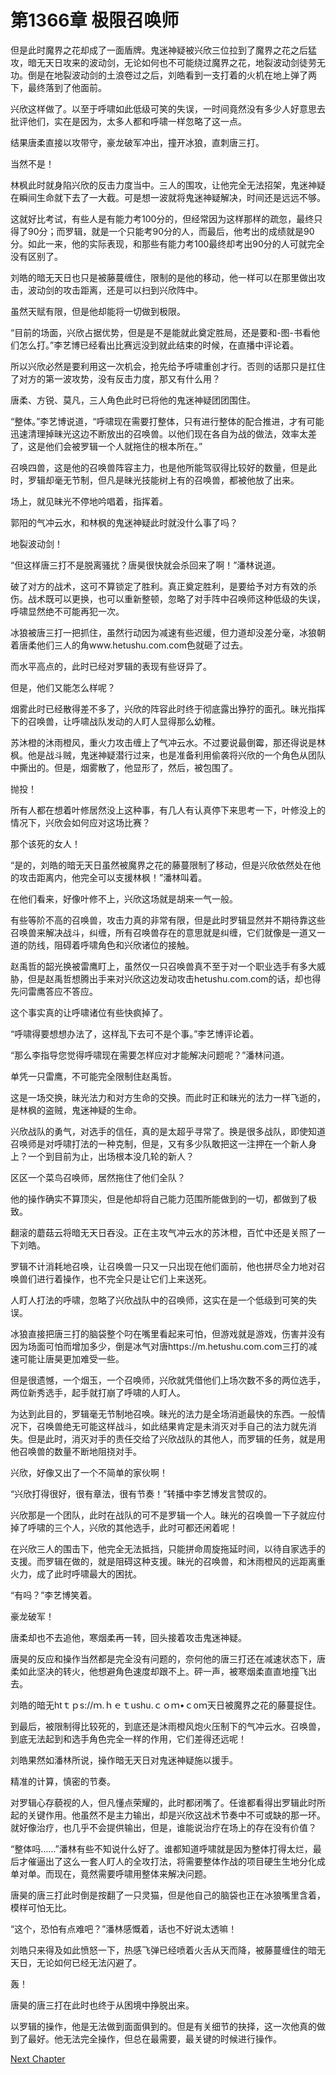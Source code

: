 # 第1366章 极限召唤师

但是此时魔界之花却成了一面盾牌。鬼迷神疑被兴欣三位拉到了魔界之花之后猛攻，暗无天日攻来的波动剑，无论如何也不可能绕过魔界之花，地裂波动剑徒劳无功。倒是在地裂波动剑的土浪卷过之后，刘皓看到一支打着的火机在地上弹了两下，最终落到了他面前。

兴欣这样做了。以至于呼啸如此低级可笑的失误，一时间竟然没有多少人好意思去批评他们，实在是因为，太多人都和呼啸一样忽略了这一点。

结果唐柔直接以攻带守，豪龙破军冲出，撞开冰狼，直刺唐三打。

当然不是！

林枫此时就身陷兴欣的反击力度当中。三人的围攻，让他完全无法招架，鬼迷神疑在瞬间生命就下去了一大截。可是想一波就将鬼迷神疑解决，时间还是远远不够。

这就好比考试，有些人是有能力考100分的，但经常因为这样那样的疏忽，最终只得了90分；而罗辑，就是一个只能考90分的人，而最后，他考出的成绩就是90分。如此一来，他的实际表现，和那些有能力考100最终却考出90分的人可就完全没有区别了。

刘皓的暗无天日也只是被藤蔓缠住，限制的是他的移动，他一样可以在那里做出攻击，波动剑的攻击距离，还是可以扫到兴欣阵中。

虽然天赋有限，但是他却能将一切做到极限。

“目前的场面，兴欣占据优势，但是是不是能就此奠定胜局，还是要和-图-书看他们怎么打。”李艺博已经看出比赛远没到就此结束的时候，在直播中评论着。

所以兴欣必然是要利用这一次机会，抢先给予呼啸重创才行。否则的话那只是扛住了对方的第一波攻势，没有反击力度，那又有什么用？

唐柔、方锐、莫凡，三人角色此时已将他的鬼迷神疑团团围住。

“整体。”李艺博说道，“呼啸现在需要打整体，只有进行整体的配合推进，才有可能迅速清理掉昧光这边不断放出的召唤兽。以他们现在各自为战的做法，效率太差了，这是他们会被罗辑一个人就拖住的根本所在。”

召唤四兽，这是他的召唤兽阵容主力，也是他所能驾驭得比较好的数量，但是此时，罗辑却毫无节制，但凡是昧光技能树上有的召唤兽，都被他放了出来。

场上，就见昧光不停地吟唱着，指挥着。

郭阳的气冲云水，和林枫的鬼迷神疑此时就没什么事了吗？

地裂波动剑！

“但这样唐三打不是脱离骚扰？唐昊很快就会杀回来了啊！”潘林说道。

破了对方的战术，这可不算锁定了胜利。真正奠定胜利，是要给予对方有效的杀伤。战术既可以更换，也可以重新整顿，忽略了对手阵中召唤师这种低级的失误，呼啸显然绝不可能再犯一次。

冰狼被唐三打一把抓住，虽然行动因为减速有些迟缓，但力道却没差分毫，冰狼朝着唐柔他们三人的角www.hetushu.com.com色就砸了过去。

而水平高点的，此时已经对罗辑的表现有些讶异了。

但是，他们又能怎么样呢？

烟雾此时已经散得差不多了，兴欣的阵容此时终于彻底露出狰狞的面孔。昧光指挥下的召唤兽，让呼啸战队发动的人盯人显得那么幼稚。

苏沐橙的沐雨橙风，重火力攻击缠上了气冲云水。不过要说最倒霉，那还得说是林枫。他是战斗贼，鬼迷神疑潜行过来，也是准备利用偷袭将兴欣的一个角色从团队中撕出的。但是，烟雾散了，他显形了，然后，被包围了。

抛投！

所有人都在想着叶修居然没上这种事，有几人有认真停下来思考一下，叶修没上的情况下，兴欣会如何应对这场比赛？

那个该死的女人！

“是的，刘皓的暗无天日虽然被魔界之花的藤蔓限制了移动，但是兴欣依然处在他的攻击距离内，他完全可以支援林枫！”潘林叫着。

在他们看来，好像叶修不上，兴欣这场就是胡来一气一般。

有些等阶不高的召唤兽，攻击力真的非常有限，但是此时罗辑显然并不期待靠这些召唤兽来解决战斗，纠缠，所有召唤兽存在的意思就是纠缠，它们就像是一道又一道的防线，阻碍着呼啸角色和兴欣诸位的接触。

赵禹哲的韶光换被雷鹰盯上，虽然仅一只召唤兽真不至于对一个职业选手有多大威胁，但是赵禹哲想腾出手来对兴欣这边发动攻击hetushu.com.com的话，却也得先问雷鹰答应不答应。

这个事实真的让呼啸诸位有些快疯掉了。

“呼啸得要想想办法了，这样乱下去可不是个事。”李艺博评论着。

“那么李指导您觉得呼啸现在需要怎样应对才能解决问题呢？”潘林问道。

单凭一只雷鹰，不可能完全限制住赵禹哲。

这是一场交换，昧光法力和对方生命的交换。而此时正和昧光的法力一样飞逝的，是林枫的盗贼，鬼迷神疑的生命。

兴欣战队的勇气，对选手的信任，真的是太超乎寻常了。换是很多战队，即使知道召唤师是对呼啸打法的一种克制，但是，又有多少队敢把这一注押在一个新人身上？一个到目前为止，出场根本没几轮的新人？

区区一个菜鸟召唤师，居然拖住了他们全队？

他的操作确实不算顶尖，但是他却将自己能力范围所能做到的一切，都做到了极致。

翻滚的蘑菇云将暗无天日吞没。正在主攻气冲云水的苏沐橙，百忙中还是关照了一下刘皓。

罗辑不计消耗地召唤，让召唤兽一只又一只出现在他们面前，他也拼尽全力地对召唤兽们进行着操作，也不完全只是让它们上来送死。

人盯人打法的呼啸，忽略了兴欣战队中的召唤师，这实在是一个低级到可笑的失误。

冰狼直接把唐三打的脑袋整个叼在嘴里看起来可怕，但游戏就是游戏，伤害并没有因为场面可怕而增加多少，倒是冰气对唐https://m.hetushu.com.com三打的减速可能让唐昊更加难受一些。

但是很遗憾，一个烟玉，一个召唤师，兴欣就凭借他们上场次数不多的两位选手，两位新秀选手，起手就打崩了呼啸的人盯人。

为达到此目的，罗辑毫无节制地召唤。昧光的法力是全场消逝最快的东西。一般情况下，召唤兽绝无可能这样战斗，如此结果肯定是未消灭对手自己的法力就先消失。但是此时，消灭对手的责任交给了兴欣战队的其他人，而罗辑的任务，就是用他召唤兽的数量不断地阻挠对手。

兴欣，好像又出了一个不简单的家伙啊！

“兴欣打得很好，很有章法，很有节奏！”转播中李艺博发言赞叹的。

兴欣那是一个团队，此时在战队的可不是罗辑一个人。昧光的召唤兽一下子就应付掉了呼啸的三个人，兴欣的其他选手，此时可都还闲着呢！

在兴欣三人的围击下，他完全无法抵挡，只能拼命周旋拖延时间，以待自家选手的支援。而罗辑在做的，就是阻碍这种支援。昧光的召唤兽，和沐雨橙风的远距离重火力，成了此时呼啸最大的困扰。

“有吗？”李艺博笑着。

豪龙破军！

唐柔却也不去追他，寒烟柔再一转，回头接着攻击鬼迷神疑。

唐昊的反应和操作当然都是完全没有问题的，奈何他的唐三打还在减速状态下，唐柔如此坚决的转火，他想避角色速度却跟不上。砰一声，被寒烟柔直直地撞飞出去。

刘皓的暗无htｔｐs://ｍ.ｈｅｔushu.ｃｏｍ•ｃoｍ天日被魔界之花的藤蔓捉住。

到最后，被限制得比较死的，到底还是沐雨橙风炮火压制下的气冲云水。召唤兽，到底无法起到和选手角色完全一样的作用，它们差得还远呢！

刘皓果然如潘林所说，操作暗无天日对鬼迷神疑施以援手。

精准的计算，慎密的节奏。

对罗辑心存藐视的人，但凡懂点荣耀的，此时都闭嘴了。任谁都看得出罗辑此时所起的关键作用。他虽然不是主力输出，却是兴欣这战术节奏中不可或缺的那一环。就好像治疗，也几乎不会提供输出，但是，谁能说治疗在场上的存在没有价值？

“整体吗……”潘林有些不知说什么好了。谁都知道呼啸就是因为整体打得太烂，最后才催逼出了这么一套人盯人的全攻打法，将需要整体作战的项目硬生生地分化成单对单。而现在，竟然需要呼啸用整体来解决问题。

唐昊的唐三打此时倒是按翻了一只灵猫，但是他自己的脑袋也正在冰狼嘴里含着，模样可怕无比。

“这个，恐怕有点难吧？”潘林感慨着，话也不好说太透嘛！

刘皓只来得及如此愤怒一下，热感飞弹已经喷着火舌从天而降，被藤蔓缠住的暗无天日，无论如何已经无法闪避了。

轰！

唐昊的唐三打在此时也终于从困境中挣脱出来。

以罗辑的操作，他是无法做到面面俱到的。但是有关细节的抉择，这一次他真的做到了最好。他无法完全操作，但总在最需要，最关键的时候进行操作。



[Next Chapter](%E7%AC%AC1367%E7%AB%A0%20%E9%9C%80%E8%A6%81%E6%95%B4%E4%BD%93%E7%9A%84%E5%91%BC%E5%95%B8.md)